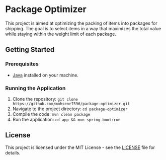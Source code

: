 # Package Optimizer

This project is aimed at optimizing the packing of items into packages for shipping. The goal is to select items in a way that maximizes the total value while staying within the weight limit of each package.

## Getting Started

### Prerequisites

- [Java](https://www.java.com/) installed on your machine.

### Running the Application

1. Clone the repository: `git clone https://github.com/mohsenr7596/package-optimizer.git`
2. Navigate to the project directory: `cd package-optimizer`
3. Compile the code: `mvn clean package`
4. Run the application: `cd app && mvn spring-boot:run `

## License

This project is licensed under the MIT License - see the [LICENSE](LICENSE) file for details.
